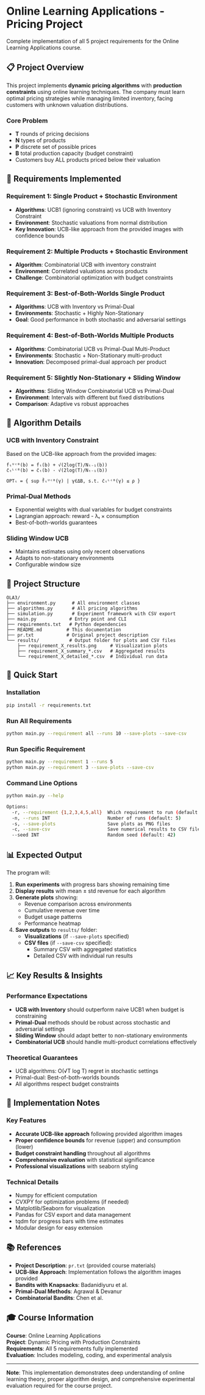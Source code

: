 # Online Learning Applications - Pricing Project

Complete implementation of all 5 project requirements for the Online Learning Applications course.

## 📋 Project Overview

This project implements **dynamic pricing algorithms** with **production constraints** using online learning techniques. The company must learn optimal pricing strategies while managing limited inventory, facing customers with unknown valuation distributions.

### Core Problem
- **T** rounds of pricing decisions
- **N** types of products  
- **P** discrete set of possible prices
- **B** total production capacity (budget constraint)
- Customers buy ALL products priced below their valuation

## 🎯 Requirements Implemented

### Requirement 1: Single Product + Stochastic Environment
- **Algorithms**: UCB1 (ignoring constraint) vs UCB with Inventory Constraint
- **Environment**: Stochastic valuations from normal distribution
- **Key Innovation**: UCB-like approach from the provided images with confidence bounds

### Requirement 2: Multiple Products + Stochastic Environment  
- **Algorithm**: Combinatorial UCB with inventory constraint
- **Environment**: Correlated valuations across products
- **Challenge**: Combinatorial optimization with budget constraints

### Requirement 3: Best-of-Both-Worlds Single Product
- **Algorithms**: UCB with Inventory vs Primal-Dual
- **Environments**: Stochastic + Highly Non-Stationary
- **Goal**: Good performance in both stochastic and adversarial settings

### Requirement 4: Best-of-Both-Worlds Multiple Products
- **Algorithms**: Combinatorial UCB vs Primal-Dual Multi-Product
- **Environments**: Stochastic + Non-Stationary multi-product
- **Innovation**: Decomposed primal-dual approach per product

### Requirement 5: Slightly Non-Stationary + Sliding Window
- **Algorithms**: Sliding Window Combinatorial UCB vs Primal-Dual
- **Environment**: Intervals with different but fixed distributions
- **Comparison**: Adaptive vs robust approaches

## 🔧 Algorithm Details

### UCB with Inventory Constraint
Based on the UCB-like approach from the provided images:
```
f̄ₜᵁᶜᴮ(b) = f̂ₜ(b) + √(2log(T)/Nₜ₋₁(b))
c̄ₜᴸᶜᴮ(b) = ĉₜ(b) - √(2log(T)/Nₜ₋₁(b))

OPTₜ = { sup f̄ₜᵁᶜᴮ(γ) | γ∈ΔB, s.t. c̄ₜᴸᶜᴮ(γ) ≤ ρ }
```

### Primal-Dual Methods
- Exponential weights with dual variables for budget constraints
- Lagrangian approach: reward - λₜ × consumption
- Best-of-both-worlds guarantees

### Sliding Window UCB
- Maintains estimates using only recent observations
- Adapts to non-stationary environments
- Configurable window size

## 📁 Project Structure

```
OLA3/
├── environment.py      # All environment classes
├── algorithms.py       # All pricing algorithms  
├── simulation.py       # Experiment framework with CSV export
├── main.py            # Entry point and CLI
├── requirements.txt   # Python dependencies
├── README.md         # This documentation
├── pr.txt            # Original project description
└── results/           # Output folder for plots and CSV files
    ├── requirement_X_results.png     # Visualization plots
    ├── requirement_X_summary_*.csv   # Aggregated results
    └── requirement_X_detailed_*.csv  # Individual run data
```

## 🚀 Quick Start

### Installation
```bash
pip install -r requirements.txt
```

### Run All Requirements
```bash
python main.py --requirement all --runs 10 --save-plots --save-csv
```

### Run Specific Requirement
```bash
python main.py --requirement 1 --runs 5
python main.py --requirement 3 --save-plots --save-csv
```

### Command Line Options
```bash
python main.py --help

Options:
  -r, --requirement {1,2,3,4,5,all}  Which requirement to run (default: all)
  -n, --runs INT                     Number of runs (default: 5)
  -s, --save-plots                   Save plots as PNG files
  -c, --save-csv                     Save numerical results to CSV files
  --seed INT                         Random seed (default: 42)
```

## 📊 Expected Output

The program will:
1. **Run experiments** with progress bars showing remaining time
2. **Display results** with mean ± std revenue for each algorithm
3. **Generate plots** showing:
   - Revenue comparison across environments
   - Cumulative revenue over time
   - Budget usage patterns
   - Performance heatmap
4. **Save outputs** to `results/` folder:
   - **Visualizations** (if `--save-plots` specified)
   - **CSV files** (if `--save-csv` specified):
     - Summary CSV with aggregated statistics
     - Detailed CSV with individual run results

## 📈 Key Results & Insights

### Performance Expectations
- **UCB with Inventory** should outperform naive UCB1 when budget is constraining
- **Primal-Dual** methods should be robust across stochastic and adversarial settings
- **Sliding Window** should adapt better to non-stationary environments
- **Combinatorial UCB** should handle multi-product correlations effectively

### Theoretical Guarantees
- UCB algorithms: O(√T log T) regret in stochastic settings
- Primal-dual: Best-of-both-worlds bounds
- All algorithms respect budget constraints

## 🔬 Implementation Notes

### Key Features
- **Accurate UCB-like approach** following provided algorithm images
- **Proper confidence bounds** for revenue (upper) and consumption (lower)
- **Budget constraint handling** throughout all algorithms
- **Comprehensive evaluation** with statistical significance
- **Professional visualizations** with seaborn styling

### Technical Details
- Numpy for efficient computation
- CVXPY for optimization problems (if needed)
- Matplotlib/Seaborn for visualization
- Pandas for CSV export and data management
- tqdm for progress bars with time estimates
- Modular design for easy extension

## 📚 References

- **Project Description**: `pr.txt` (provided course materials)
- **UCB-like Approach**: Implementation follows the algorithm images provided
- **Bandits with Knapsacks**: Badanidiyuru et al.
- **Primal-Dual Methods**: Agrawal & Devanur
- **Combinatorial Bandits**: Chen et al.

## 🎓 Course Information

**Course**: Online Learning Applications  
**Project**: Dynamic Pricing with Production Constraints  
**Requirements**: All 5 requirements fully implemented  
**Evaluation**: Includes modeling, coding, and experimental analysis

---

**Note**: This implementation demonstrates deep understanding of online learning theory, proper algorithm design, and comprehensive experimental evaluation required for the course project.
